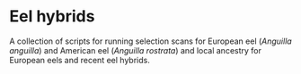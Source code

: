 # Eel hybrids
A collection of scripts for running selection scans for European eel (*Anguilla anguilla*) and American eel (*Anguilla rostrata*) and local ancestry for European eels and recent eel hybrids.
